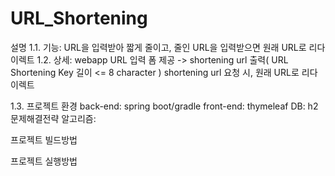# URL_Shortening
설명 
1.1. 기능: URL을 입력받아 짧게 줄이고, 줄인 URL을 입력받으면 원래 URL로 리다이렉트 
1.2. 상세:
webapp URL 입력 폼 제공 -> shortening url 출력( URL Shortening Key 길이 <= 8 character )
shortening url 요청 시, 원래 URL로 리다이렉트 

1.3. 프로젝트 환경 
back-end: spring boot/gradle
front-end: thymeleaf
DB: h2
문제해결전략 알고리즘:

프로젝트 빌드방법

프로젝트 실행방법
